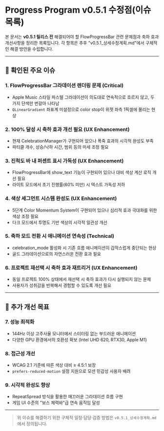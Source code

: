 # Progress Program v0.5.1 수정점(이슈 목록)

본 문서는 **v0.5.1 릴리스 전** 해결되어야 할 FlowProgressBar 관련 문제점과 축하 효과 개선사항을 정리한 목록입니다. 각 항목은 추후 "v0.5.1_상세수정계획.md"에서 구체적인 해결 방안을 수립합니다.

---

## 🔎 확인된 주요 이슈

### 1. FlowProgressBar 그라데이션 렌더링 문제 (Critical)
- Apple Music 스타일 파스텔 그라데이션이 의도대로 연속적으로 흐르지 않고, 두 가지 단색만 번갈아 나타남
- `QLinearGradient` 좌표계 미설정으로 color stop이 위젯 좌측 1픽셀에 몰리는 현상

### 2. 100% 달성 시 축하 효과 개선 필요 (UX Enhancement)
- 현재 CelebrationManager가 구현되어 있으나 폭죽 효과의 시각적 완성도 부족
- 파티클 개수, 상승/낙하 시간, 범위 등의 미세 조정 필요

### 3. 진척도 바 내 퍼센트 표시 가독성 (UX Enhancement)
- FlowProgressBar에 show_text 기능이 구현되어 있으나 대비 색상 계산 로직 개선 필요
- 라이트 모드에서 초기 진행률(60% 미만) 시 텍스트 가독성 저하

### 4. 색상 세그먼트 시스템 완성도 (UX Enhancement)
- 5단계 Color Momentum System이 구현되어 있으나 심리적 효과 극대화를 위한 색상 조정 필요
- 다크 모드에서 투명도 기반 색상의 시각적 일관성 개선

### 5. 축하 모드 전환 시 애니메이션 연속성 (Technical)
- celebration_mode 활성화 시 기존 흐름 애니메이션이 갑작스럽게 중단되는 현상
- 골드 그라데이션으로의 자연스러운 전환 효과 필요

### 6. 프로젝트 재선택 시 축하 효과 재트리거 (UX Enhancement)
- 동일 프로젝트 100% 상태에서 재선택 시 축하 효과가 다시 실행되지 않는 문제
- 사용자가 성취감을 반복해서 경험할 수 있도록 개선 필요

---

## 🎯 추가 개선 목표

### 7. 성능 최적화
- 144Hz 이상 고주사율 모니터에서 스터터링 없는 부드러운 애니메이션
- 다양한 GPU 환경에서의 호환성 확보 (Intel UHD 620, RTX30, Apple M1)

### 8. 접근성 개선
- WCAG 2.1 기준에 따른 색상 대비 ≥ 4.5:1 보장
- `prefers-reduced-motion` 설정 지원으로 모션 민감성 사용자 배려

### 9. 시각적 완성도 향상
- RepeatSpread 방식을 활용한 매끄러운 그라데이션 흐름 구현
- 게임 UI 수준의 "보스 체력바"급 연속 움직임 달성

---

> 위 이슈를 해결하기 위한 구체적 일정·담당·검증 방법은 `v0.5.1_상세수정계획.md`에서 정의됩니다.